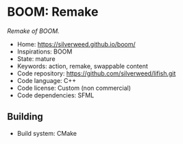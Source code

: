 # BOOM: Remake

_Remake of BOOM._

- Home: https://silverweed.github.io/boom/
- Inspirations: BOOM
- State: mature
- Keywords: action, remake, swappable content
- Code repository: https://github.com/silverweed/lifish.git
- Code language: C++
- Code license: Custom (non commercial)
- Code dependencies: SFML

## Building

- Build system: CMake
